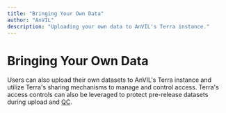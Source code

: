 ```yaml
---
title: "Bringing Your Own Data"
author: "AnVIL"
description: "Uploading your own data to AnVIL's Terra instance."
---
```


# Bringing Your Own Data
Users can also upload their own datasets to AnVIL's Terra instance and utilize Terra's sharing mechanisms to manage and control access. Terra's access controls can also be leveraged to protect pre-release datasets during upload and [QC](/learn/for-consortia/data-submission#qc-and-processing).
